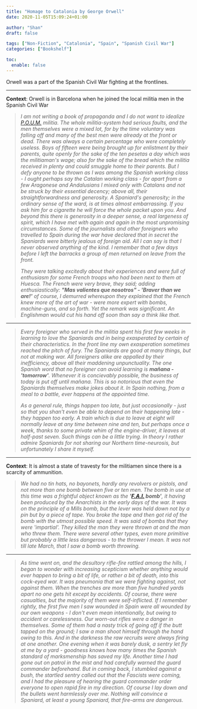 ```yaml
---
title: "Homage to Catalonia by George Orwell"
date: 2020-11-05T15:09:24+01:00

author: "Shan"
draft: false

tags: ["Non-Fiction", "Catalonia", "Spain", "Spanish Civil War"]
categories: ["Bookshelf"]

toc:
  enable: false
---
```

<!--more-->

Orwell was a part of the Spanish Civil War fighting at the frontlines.

---

__Context__: Orwell is in Barcelona when he joined the local militia men in the Spanish Civil War

> _I am not writing a book of propaganda and I do not want to idealize [P.O.U.M.](https://en.wikipedia.org/wiki/POUM) militia. The whole militia-system had serious faults, and the men themselves were a mixed lot, for by the time voluntary was falling off and many of the best men were already at the front or dead. There was always a certain percentage who were completely useless. Boys of fifteen were being brought up for enlistment by their parents, quite openly for the sake of the ten pesetas a day which was the militiaman's wage; also for the sake of the  bread which the militia received in plenty and could smuggle home to their parents. But I defy anyone to be thrown as I was among the Spanish working class - I ought perhaps say the Catalan working class - for apart from a few Aragonese and Andalusians I mixed only with Catalans and not be struck by their essential decency; above all, their straightforwardness and generosity. A Spaniard's generosity; in the ordinary sense of the ward, is at times almost embarrassing. If you ask him for a cigarette he will force the whole packet upon you. And beyond this there is generosity in a deeper sense, a real largeness of spirit, which I have met with again and again in the most unpromising circumstances. Some of the journalists and other foreigners who travelled to Spain during the war have declared that in secret the Spaniards were bitterly jealous of foreign aid. All I can say is that I never observed anything of the kind. I remember that a few days before I left the barracks a group of men returned on leave from the front._
>
> _They were talking excitedly about their experiences and were full of enthusiasm for some French troops who had been next to them at Huesca. The French were very brave, they 
said; adding enthusiastically: **"Mas valientes que nosotros" - 'Braver than we are!'** of course, I demurred whereupon they explained that the French knew more of the art of war - 
were more expert with bombs, machine-guns, and so forth. Yet the remark was significant. An Englishman would cut his hand off soon than say a think like that._

---

> _Every foreigner who served in the militia spent his first few weeks in learning to love the Spaniards and in being exasperated by certain of their characteristics. In the 
front line my own exasperation sometimes reached the pitch of fury. The Spaniards are good at many things, but not at making war. All foreigners alike are appalled by their 
inefficiency, above all their maddening unpunctuality. The one Spanish word that no foreigner can avoid learning is **mañana - 'tomorrow'**. Whenever it is concievably possible, the business of today is put off until mañana. This is so notorious that even the Spaniards themselves make jokes about it. In Spain nothing, from a meal to a battle, ever happens at the appointed time._
>
> _As a general rule, things happen too late, but just occasionally - just so that you shan't even be able to depend on their happening late - they happen too early. A train which is due to leave at eight will normally leave at any time between nine and ten, but perhaps once a week, thanks to some private whim of the engine-driver, it leaves at half-past seven. Such things can be a little trying. In theory I rather admire Spaniards for not sharing our Northern time-neurosis, but unfortunately I share it myself._

---

__Context__: It is almost a state of travesty for the militiamen since there is a scarcity of ammunition.

> _We had no tin hats, no bayonets, hardly any revolvers or pistols, and not more than one bomb between five or ten men. The bomb in use at this time was a frightful object known as the **'[F.A.I.](https://en.wikipedia.org/wiki/Federaci%C3%B3n_Anarquista_Ib%C3%A9rica) bomb'**, it having been produced by the Anarchists in the early days of the war. It was on the principle of a Mills bomb, but the lever was held down not by a pin but by a piece of tape. You broke the tape and then got rid of the bomb with the utmost possible speed. It was said of bombs that they were 'impartial'. They killed the man they were thrown at and the man who threw them. There were several other types, even more primitive but probably a little less dangerous - to the thrower I mean. It was not till late March, that I saw a bomb worth throwing._

---

> _As time went on, and the desultory rifle-fire rattled among the hills, I began to wonder with increasing scepticism whether anything would ever happen to bring a bit of life, or rather a bit of death, into this cock-eyed war. It was pneumonia that we were fighting against, not against them. When the trenches are more than five hundred yards apart no one gets hit except by accidents. Of course, there were casualties, but the majority of them were self-inflicted. If I remember rightly, the first five men I saw wounded in Spain were all wounded by our own weapons - I don't even mean intentionally, but owing to accident or carelessness. Our worn-out rifles were a danger in themselves. Some of them had a nasty trick of going off if the butt tapped on the ground; I saw a man shoot himself through the hand owing to this. And in the darkness the raw recruits were always firing at one another. One evening when it was barely dusk, a sentry let fly at me by a yard - goodness knows how many times the Spanish standard of marksmenship has saved my life. Another time I had gone out on patrol in the mist and had carefully warned the guard commander beforehand. But in coming back, I stumbled against a bush, the startled sentry called out that the Fascists were coming, and I had the pleasure of hearing the guard commander order everyone to open rapid fire in my direction. Of course I lay down and the bullets went harmlessly over me. Nothing will convince a Spaniard, at least a young Spaniard, that fire-arms are dangerous._